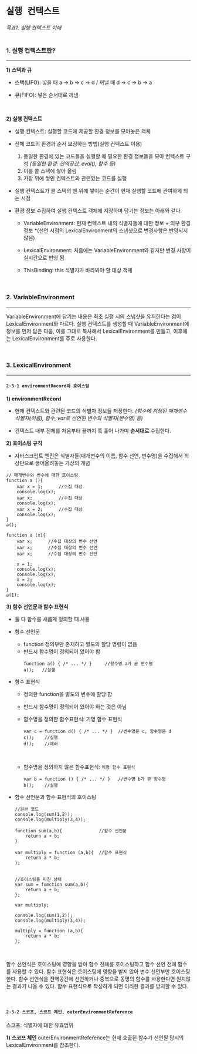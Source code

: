 # `실행 컨텍스트`
*목표1. 실행 컨텍스트 이해*<br><br>


### 1. 실행 컨텍스트란?
<hr>

**1) 스택과 큐**
- 스택(LIFO): 넣을 때 a -> b -> c -> d / 꺼낼 때 d -> c -> b -> a

- 큐(FIFO): 넣은 순서대로 꺼냄

<br>

**2) 실행 컨텍스트**
- 실행 컨텍스트: 실행할 코드에 제공할 환경 정보를 모아놓은 객체

- 전체 코드의 환경과 순서 보장하는 방법(실행 컨텍스트 이용)<br>

    1) 동일한 환경에 있는 코드들을 실행할 때 필요한 환경 정보들을 모아 컨텍스트 구성 *(동일한 환경: 전역공간, eval(), 함수 등)*<br>
    2) 이를 콜 스택에 쌓아 올림<br>
    3) 가장 위에 쌓인 컨텍스트와 관련있는 코드를 실행

- 실행 컨텍스트가 콜 스택의 맨 위에 쌓이는 순간이 현재 실행할 코드에 관여하게 되는 시점

- 환경 정보 수집하여 실행 컨텍스트 객체에 저장하며 담기는 정보는 아래와 같다.
    - VariableEnvironment: 현재 컨텍스트 내의 식별자들에 대한 정보 + 외부 환경 정보 *(선언 시점의 LexicalEnvironment의 스냅샷으로 변경사항은 반영되지 않음)

    - LexicalEnvironment: 처음에는 VariableEnvironment와 같지만 변경 사항이 실시간으로 반영 됨

    - ThisBinding: this 식별자가 바라봐야 할 대상 객체

<br>


### 2. VariableEnvironment
<hr>

VariableEnvironment에 담기는 내용은 최초 실행 시의 스냅샷을 유지한다는 점이 LexicalEnvironment와 다르다.
실행 컨텍스트를 생성할 때 VariableEnvironment에 정보를 먼저 담은 다음, 이를 그대로 복사해서 LexicalEnvironment를 만들고, 이후에는 LexicalEnvironment를 주로 사용한다.

<br>

### 3. LexicalEnvironment
<hr>

#### `2-3-1 environmentRecord와 호이스팅`
**1) environmentRecord**
- 현재 컨텍스트와 관련된 코드의 식별자 정보들 저장한다. *(함수에 지정된 매개변수 식별자(이름), 함수, var로 선언된 변수의 식별자(변수명) 등)*

- 컨텍스트 내부 전체를 처음부터 끝까지 쭉 훑어 나가며 **순서대로** 수집한다.

**2) 호이스팅 규칙**
- 자바스크립트 엔진은 식별자들(매개변수의 이름, 함수 선언, 변수명)을 수집해서 최상단으로 끌어올려놓는 가상의 개념

```
// 매개변수와 변수에 대한 호이스팅
function a (){
    var x = 1;      //수집 대상
    console.log(x);
    var x;          //수집 대상
    console.log(x);
    var x = 2;      //수집 대상
    console.log(x);
}
a();

function a (x){
    var x;      //수집 대상의 변수 선언
    var x;      //수집 대상의 변수 선언
    var x;      //수집 대상의 변수 선언

    x = 1;          
    console.log(x);
    console.log(x);
    x = 2;
    console.log(x);
}
a(1);

```


**3) 함수 선언문과 함수 표현식** 
- 둘 다 함수를 새롭게 정의할 때 사용

- 함수 선언문
     - function 정의부만 존재하고 별도의 할당 명령이 없음
     - 반드시 함수명이 정의되어 있어야 함
        ```
        function a() { /* ... */ }     //함수명 a가 곧 변수명
        a();   //실행
        ```

- 함수 표현식
    - 정의한 function을 별도의 변수에 할당 함

    - 반드시 함수명이 정의되어 있어야 하는 것은 아님

    - 함수명을 정의한 함수표현식: 기명 함수 표현식
        ```
        var c = function d() { /* ... */ }  //변수명은 c, 함수명은 d
        c();    //실행
        d();    //에러
        ```
    <br>

    - 함수명을 정의하지 않은 함수표현식: `익명 함수 표현식`
    
        ```
        var b = function () { /* ... */ }   //변수명 b가 곧 함수명
        b();    //실행
        ``` 

- 함수 선언문과 함수 표현식의 호이스팅

    ```
    //원본 코드
    console.log(sum(1,2));
    console.log(multiply(3,4));

    function sum(a,b){              //함수 선언문
        return a + b;
    }

    var multiply = function (a,b){  //함수 표현식
        return a * b;
    };


    //호이스팅을 마친 상태
    var sum = fumction sum(a,b){
        return a + b;
    };

    var multiply;

    console.log(sum(1,2));
    console.log(multiply(3,4));

    multiply = function (a,b){
        return a * b;
    };
    ```
    <br>

함수 선언식은 호이스팅에 영향을 받아 함수 전체를 호이스팅하고 함수 선언 전에 함수를 사용할 수 있다. 함수 표현식은 호이스팅에 영향을 받지 않아 변수 선언부만 호이스팅한다.
함수 선언식을 전역공간에 선언하거나 중복으로 동명의 함수를 사용한다면 원치않는 결과가 나올 수 있다. 함수 표현식으로 작성하게 되면 이러한 결과를 방지할 수 있다. 

<br>


#### `2-3-2 스코프, 스코프 체인, outerEnvironmentReference`
스코프: 식별자에 대한 유효범위

**1) 스코프 체인**
outerEnvironmentReference는 현재 호출된 함수가 선언될 당시의 LexicalEnvironment를 참조한다. 
